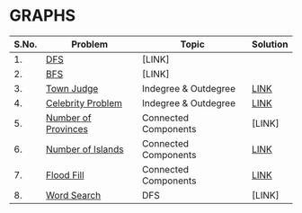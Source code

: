 # GRAPHS

|S.No.|Problem|Topic|Solution|
|---|----|----|----|
|1.|[DFS](https://bit.ly/3yVGnkz)|[LINK]|
|2.|[BFS](https://practice.geeksforgeeks.org/problems/bfs-traversal-of-graph/1#)|[LINK]|
|3.|[Town Judge](https://leetcode.com/problems/find-the-town-judge/)|Indegree & Outdegree|[LINK](https://github.com/utkarsh006/GRAPHS/blob/main/Town%20Judge.cpp)|
|4.|[Celebrity Problem](https://practice.geeksforgeeks.org/problems/the-celebrity-problem/1)|Indegree & Outdegree|[LINK](https://github.com/utkarsh006/GRAPHS/blob/main/Celebrity%20Problem.cpp)|
|5.|[Number of Provinces](https://leetcode.com/problems/number-of-provinces/)|Connected Components|[LINK]|
|6.|[Number of Islands](https://leetcode.com/problems/number-of-islands/)|Connected Components|[LINK](https://github.com/utkarsh006/GRAPHS/blob/main/Number%20of%20Islands.cpp)|
|7.|[Flood Fill](https://leetcode.com/problems/flood-fill/)|Connected Components|[LINK](https://github.com/utkarsh006/GRAPHS/blob/main/FloodFill.cpp)|
|8.|[Word Search](https://leetcode.com/problems/word-search/)|DFS|[LINK]|

